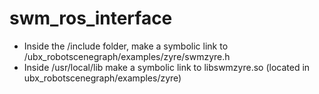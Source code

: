 # swm_ros_interface

- Inside the /include folder, make a symbolic link to /ubx_robotscenegraph/examples/zyre/swmzyre.h
- Inside /usr/local/lib make a symbolic link to libswmzyre.so (located in ubx_robotscenegraph/examples/zyre)
